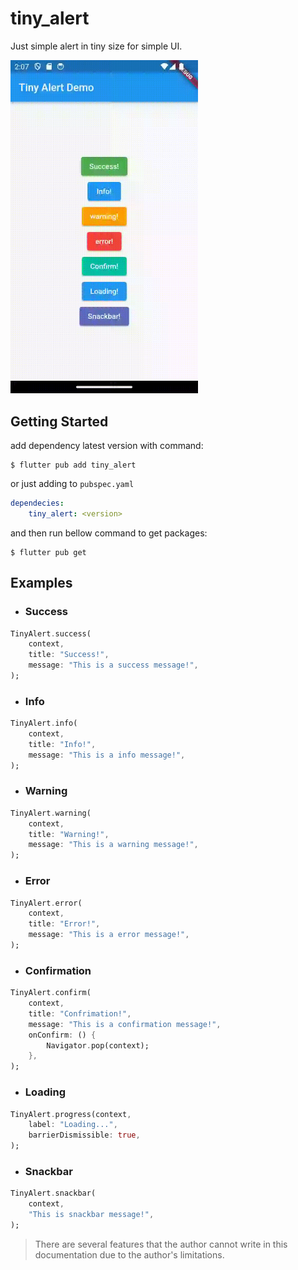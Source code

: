 # tiny_alert

Just simple alert in tiny size for simple UI.

<img src="https://raw.githubusercontent.com/amdkholil/tiny-alert/main/tiny_alert.gif" width="300">

## Getting Started

add dependency latest version with command:
```command
$ flutter pub add tiny_alert
```

or just adding to `pubspec.yaml`
```yaml
dependecies:
    tiny_alert: <version>
```

and then run bellow command to get packages:
```comand
$ flutter pub get
```

## Examples

- ### Success
```dart
TinyAlert.success(
    context,
    title: "Success!",
    message: "This is a success message!",
);
```

- ### Info
```dart
TinyAlert.info(
    context,
    title: "Info!",
    message: "This is a info message!",
);
```

- ### Warning
```dart
TinyAlert.warning(
    context,
    title: "Warning!",
    message: "This is a warning message!",
);
```

- ### Error
```dart
TinyAlert.error(
    context,
    title: "Error!",
    message: "This is a error message!",
);
```

- ### Confirmation
```dart
TinyAlert.confirm(
    context,
    title: "Confrimation!",
    message: "This is a confirmation message!",
    onConfirm: () {
        Navigator.pop(context);
    },
);
```

- ### Loading
```dart
TinyAlert.progress(context, 
    label: "Loading...", 
    barrierDismissible: true,
);
```

- ### Snackbar
```dart
TinyAlert.snackbar(
    context,
    "This is snackbar message!",
);
```


> There are several features that the author cannot write in this documentation due to the author's limitations.
